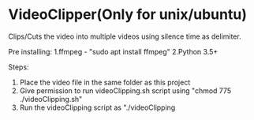 # VideoClipper(Only for unix/ubuntu)
Clips/Cuts the video into multiple videos using silence time as delimiter.

Pre installing: 
1.ffmpeg - "sudo apt install ffmpeg"
2.Python 3.5+

Steps:
1. Place the video file in the same folder as this project
2. Give permission to run videoClipping.sh script using "chmod 775 ./videoClipping.sh"
3. Run the videoClipping script as "./videoClipping <delimiter time> <path for video file>
